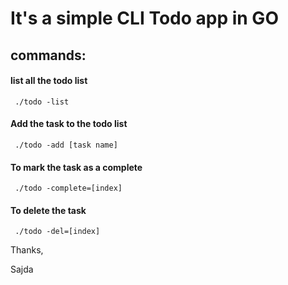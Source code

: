 # It's a simple CLI Todo app in GO 


## commands:

#### list all the todo list

```
 ./todo -list  
```
#### Add the task to the todo list

```
 ./todo -add [task name] 
```
#### To mark the task as a complete 

```
 ./todo -complete=[index]
```
#### To delete the task 

```
 ./todo -del=[index]
```

Thanks,

Sajda
